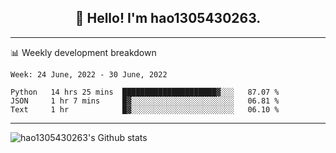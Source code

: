 <h2 align="center">👋 Hello! I'm hao1305430263.</h2>


---- 
📊 Weekly development breakdown

<!--START_SECTION:waka-->
```text
Week: 24 June, 2022 - 30 June, 2022

Python   14 hrs 25 mins  █████████████████████▓░░░   87.07 % 
JSON     1 hr 7 mins     █▓░░░░░░░░░░░░░░░░░░░░░░░   06.81 % 
Text     1 hr            █▓░░░░░░░░░░░░░░░░░░░░░░░   06.10 % 
```
<!--END_SECTION:waka-->
----
![hao1305430263's Github stats](https://github-readme-stats.vercel.app/api?username=hao1305430263&show_icons=true)


<!--
**hao1305430263/hao1305430263** is a ✨ _special_ ✨ repository because its `README.md` (this file) appears on your GitHub profile.

Here are some ideas to get you started:

- 🔭 I’m currently working on ...
- 🌱 I’m currently learning ...
- 👯 I’m looking to collaborate on ...
- 🤔 I’m looking for help with ...
- 💬 Ask me about ...
- 📫 How to reach me: ...
- 😄 Pronouns: ...
- ⚡ Fun fact: ...
-->
